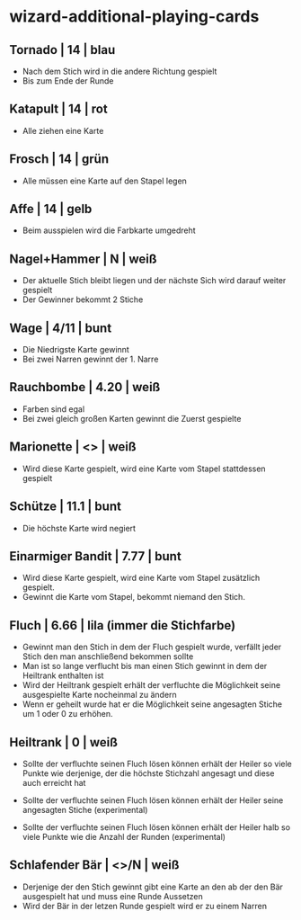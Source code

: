 # wizard-additional-playing-cards

## Tornado | 14 | blau

- Nach dem Stich wird in die andere Richtung gespielt
- Bis zum Ende der Runde

## Katapult | 14 | rot

- Alle ziehen eine Karte

## Frosch | 14 | grün

- Alle müssen eine Karte auf den Stapel legen

## Affe | 14 | gelb

- Beim ausspielen wird die Farbkarte umgedreht

## Nagel+Hammer | N | weiß

- Der aktuelle Stich bleibt liegen und der nächste Sich wird darauf weiter gespielt
- Der Gewinner bekommt 2 Stiche

## Wage | 4/11 | bunt

- Die Niedrigste Karte gewinnt
- Bei zwei Narren gewinnt der 1. Narre

## Rauchbombe | 4.20 | weiß

- Farben sind egal
- Bei zwei gleich großen Karten gewinnt die Zuerst gespielte

## Marionette | <> | weiß

- Wird diese Karte gespielt, wird eine Karte vom Stapel stattdessen gespielt

## Schütze | 11.1 | bunt

- Die höchste Karte wird negiert

## Einarmiger Bandit | 7.77 | bunt

- Wird diese Karte gespielt, wird eine Karte vom Stapel zusätzlich gespielt.
- Gewinnt die Karte vom Stapel, bekommt niemand den Stich.

## Fluch | 6.66 | lila (immer die Stichfarbe)

- Gewinnt man den Stich in dem der Fluch gespielt wurde, verfällt jeder Stich den man anschließend bekommen sollte
- Man ist so lange verflucht bis man einen Stich gewinnt in dem der Heiltrank enthalten ist
- Wird der Heiltrank gespielt erhält der verfluchte die Möglichkeit seine ausgespielte Karte nocheinmal zu ändern
- Wenn er geheilt wurde hat er die Möglichkeit seine angesagten Stiche um 1 oder 0 zu erhöhen.

## Heiltrank | 0 | weiß


- Sollte der verfluchte seinen Fluch lösen können erhält der Heiler so viele Punkte wie derjenige, der die höchste Stichzahl angesagt und diese auch erreicht hat

- Sollte der verfluchte seinen Fluch lösen können erhält der Heiler seine angesagten Stiche (experimental)
- Sollte der verfluchte seinen Fluch lösen können erhält der Heiler halb so viele Punkte wie die Anzahl der Runden (experimental)

## Schlafender Bär | <>/N | weiß

- Derjenige der den Stich gewinnt gibt eine Karte an den ab der den Bär ausgespielt hat und muss eine Runde Aussetzen
- Wird der Bär in der letzen Runde gespielt wird er zu einem Narren
